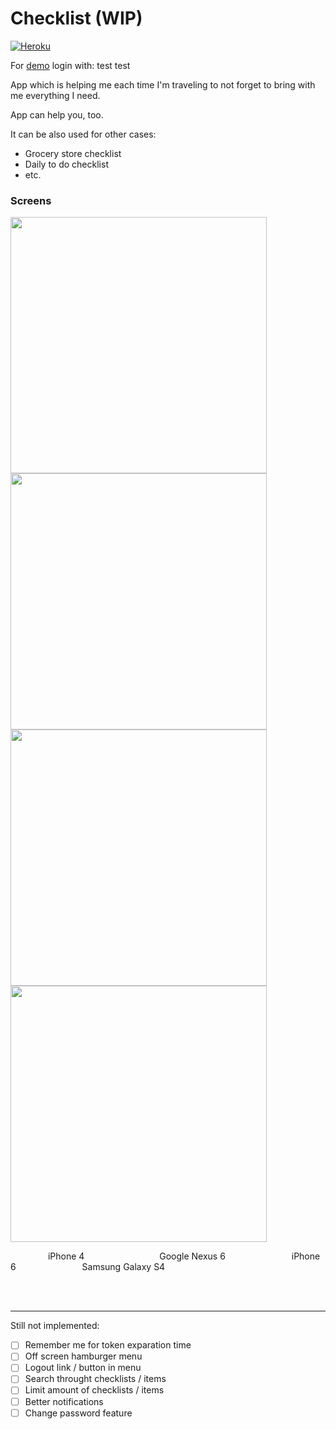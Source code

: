 # Checklist (WIP)

[![Heroku](https://img.shields.io/badge/heroku-deployed-green.svg)](https://just-check-me.herokuapp.com/)

For [demo](https://just-check-me.herokuapp.com/) login with: 
test
test


App which is helping me each time I'm traveling to not forget to bring with me everything I need.

App can help you, too.

It can be also used for other cases:
- Grocery store checklist
- Daily to do checklist
- etc.

### Screens
<img height=410 src=http://s33.postimg.org/h7qec74f3/Capture.png />
<img height=410 src=http://s33.postimg.org/pfsbx6wbj/Capture1.png />
<img height=410 src=http://s33.postimg.org/l7xjofuvz/Capture2.png />
<img height=410 src=http://s33.postimg.org/cgv47x0yn/Capture3.png />

&emsp;&emsp;&emsp;&emsp; iPhone 4 &emsp;&emsp;&emsp;&emsp;&emsp;&emsp;&emsp;&emsp; Google Nexus 6 &emsp;&emsp;&emsp;&emsp;&emsp;&emsp;&emsp; iPhone 6 &emsp;&emsp;&emsp;&emsp;&emsp;&emsp;&emsp; Samsung Galaxy S4

<br />
<br />
<hr />

Still not implemented:
- [ ] Remember me for token exparation time
- [ ] Off screen hamburger menu
- [ ] Logout link / button in menu
- [ ] Search throught checklists / items
- [ ] Limit amount of checklists / items
- [ ] Better notifications
- [ ] Change password feature
